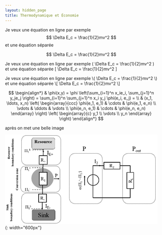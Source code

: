 ```yaml
---
layout: hidden_page
title: Thermodynamique et Économie
---
```



Je veux une équation en ligne par exemple $$ \Delta E_c = \frac{1}{2}mv^2 $$ et une équation séparée 

$$ \Delta E_c = \frac{1}{2}mv^2 $$



Je veux une équation en ligne par exemple \( \Delta E_c = \frac{1}{2}mv^2 \) et une équation séparée 
\[ \Delta E_c = \frac{1}{2}mv^2 \]

Je veux une équation en ligne par exemple \\( \Delta E_c = \frac{1}{2}mv^2 \\) et une équation séparée 
\\[ \Delta E_c = \frac{1}{2}mv^2 \\]


$$
\begin{align*}
  & \phi(x,y) = \phi \left(\sum_{i=1}^n x_ie_i, \sum_{j=1}^n y_je_j \right)
  = \sum_{i=1}^n \sum_{j=1}^n x_i y_j \phi(e_i, e_j) = \\
  & (x_1, \ldots, x_n) \left( \begin{array}{ccc}
      \phi(e_1, e_1) & \cdots & \phi(e_1, e_n) \\
      \vdots & \ddots & \vdots \\
      \phi(e_n, e_1) & \cdots & \phi(e_n, e_n)
    \end{array} \right)
  \left( \begin{array}{c}
      y_1 \\
      \vdots \\
      y_n
    \end{array} \right)
\end{align*}
$$


après on met une belle image

![le titre !](/images/Image1.png){: width="600px"}

